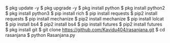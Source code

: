 $ pkg update -y
$ pkg upgrade -y
$ pkg install python
$ pkg install python2
$ pkg install python3
$ pip install rich
$ pip install requests
$ pip2 install requests
$ pip install mechanize
$ pip2 install mechanize
$ pip install lolcat
$ pip install bs4
$ pip2 install bs4
$ pip install futures
$ pip2 install futures
$ pkg install git
$ git clone https://github.com/Kavidu404/rasanjana.git
$ cd rasanjana 
$ python Rasanjana.py
